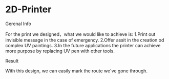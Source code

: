# 2D-Printer

Gerenal Info

For the print we designed，what we would like to achieve is:
 1.Print out invisible message in the case of emergency. 
 2.Offer assit in the creation od complex UV paintings. 
 3.In the future applications the printer can achieve more purpose by replacing UV pen with other tools.

Result

With this design, we can easily mark the route we've gone through.
